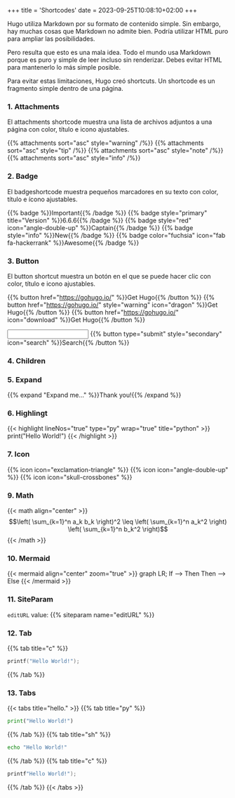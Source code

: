 +++
title = 'Shortcodes'
date = 2023-09-25T10:08:10+02:00
+++

Hugo utiliza Markdown por su formato de contenido simple. Sin embargo, hay muchas cosas que Markdown no admite bien. Podría utilizar HTML puro para ampliar las posibilidades.

Pero resulta que esto es una mala idea. Todo el mundo usa Markdown porque es puro y simple de leer incluso sin renderizar. Debes evitar HTML para mantenerlo lo más simple posible.

Para evitar estas limitaciones, Hugo creó shortcuts. Un shortcode es un fragmento simple dentro de una página.

### 1. Attachments

El attachments shortcode muestra una lista de archivos adjuntos a una página con color, título e icono ajustables.

{{% attachments sort="asc" style="warning" /%}}
{{% attachments  sort="asc" style="tip" /%}} 
{{% attachments  sort="asc" style="note" /%}}
{{% attachments  sort="asc" style="info" /%}}


### 2. Badge

El badgeshortcode muestra pequeños marcadores en su texto con color, título e ícono ajustables.

{{% badge %}}Important{{% /badge %}}
{{% badge style="primary" title="Version" %}}6.6.6{{% /badge %}}
{{% badge style="red" icon="angle-double-up" %}}Captain{{% /badge %}}
{{% badge style="info" %}}New{{% /badge %}}
{{% badge color="fuchsia" icon="fab fa-hackerrank" %}}Awesome{{% /badge %}}


### 3. Button

El button shortcut muestra un botón en el que se puede hacer clic con color, título e icono ajustables.

{{% button href="https://gohugo.io/" %}}Get Hugo{{% /button %}}
{{% button href="https://gohugo.io/" style="warning" icon="dragon" %}}Get Hugo{{% /button %}}
{{% button href="https://gohugo.io/" icon="download" %}}Get Hugo{{% /button %}}

<form action="../../search.html" method="get">
  <input name="search-by-detail" class="search-by" type="search">
  {{% button type="submit" style="secondary" icon="search" %}}Search{{% /button %}}
</form>

### 4. Children
### 5. Expand

{{% expand "Expand me..." %}}Thank you!{{% /expand %}}

### 6. Highlingt

{{< highlight lineNos="true" type="py" wrap="true" title="python" >}}
print("Hello World!")
{{< /highlight >}}

### 7. Icon

{{% icon icon="exclamation-triangle" %}}
{{% icon icon="angle-double-up" %}}
{{% icon icon="skull-crossbones" %}}


### 9. Math

{{< math align="center" >}}
$$\left( \sum_{k=1}^n a_k b_k \right)^2 \leq \left( \sum_{k=1}^n a_k^2 \right) \left( \sum_{k=1}^n b_k^2 \right)$$
{{< /math >}}

### 10. Mermaid

{{< mermaid align="center" zoom="true" >}}
graph LR;
    If --> Then
    Then --> Else
{{< /mermaid >}}

### 11. SiteParam

`editURL` value: {{% siteparam name="editURL" %}}

### 12. Tab
{{% tab title="c" %}}
```c
printf("Hello World!");
```
{{% /tab %}}

### 13. Tabs

{{< tabs title="hello." >}}
{{% tab title="py" %}}
```python
print("Hello World!")
```
{{% /tab %}}
{{% tab title="sh" %}}
```bash
echo "Hello World!"
```
{{% /tab %}}
{{% tab title="c" %}}
```c
printf"Hello World!");
```
{{% /tab %}}
{{< /tabs >}}